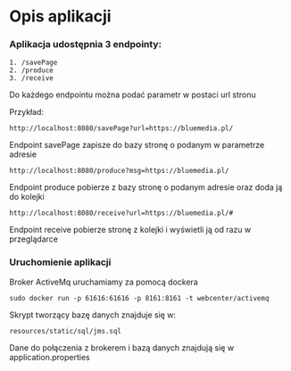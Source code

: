 # Opis aplikacji

### Aplikacja udostępnia 3 endpointy:

    1. /savePage
    2. /produce
    3. /receive

Do każdego endpointu można podać parametr w postaci url stronu

Przykład:

    http://localhost:8080/savePage?url=https://bluemedia.pl/
    
Endpoint savePage zapisze do bazy stronę o podanym w parametrze adresie

    http://localhost:8080/produce?msg=https://bluemedia.pl/
    
Endpoint produce pobierze z bazy stronę o podanym adresie oraz doda ją do kolejki

    http://localhost:8080/receive?url=https://bluemedia.pl/#
    
Endpoint receive pobierze stronę z kolejki i wyświetli ją od razu w przeglądarce


### Uruchomienie aplikacji

Broker ActiveMq uruchamiamy za pomocą dockera 

    sudo docker run -p 61616:61616 -p 8161:8161 -t webcenter/activemq
    
Skrypt tworzący bazę danych znajduje się w:

    resources/static/sql/jms.sql
    
Dane do połączenia z brokerem i bazą danych znajdują się w application.properties